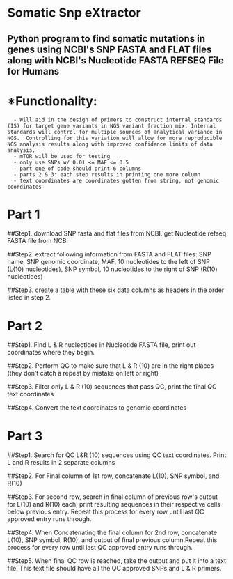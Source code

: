 # Somatic Snp eXtractor

## Python program to find somatic mutations in genes using NCBI's SNP FASTA and FLAT files along with NCBI's Nucleotide FASTA REFSEQ File for Humans
    
   # *Functionality:
      - Will aid in the design of primers to construct internal standards (IS) for target gene variants in NGS variant fraction mix. Internal standards will control for multiple sources of analytical variance in NGS.  Controlling for this variation will allow for more reproducible NGS analysis results along with improved confidence limits of data analysis.
      - mTOR will be used for testing
      - only use SNPs w/ 0.01 <= MAF <= 0.5
      - part one of code should print 6 columns
      - parts 2 & 3: each step results in printing one more column
      - text coordinates are coordinates gotten from string, not genomic coordinates
      
 # Part 1    
 ##Step1. download SNP fasta and flat files from NCBI. get Nucleotide refseq FASTA file from NCBI
 
 ##Step2. extract following information from FASTA and FLAT files:  SNP name, SNP genomic coordinate, MAF, 10 nucleotides to the left of SNP (L(10) nucleotides), SNP symbol, 10 nucleotides to the right of SNP (R(10) nucleotides)
 
 ##Step3. create a table with these six data columns as headers in the order listed in step 2.
 
 # Part 2
 ##Step1. Find L & R nucleotides in Nucleotide FASTA file, print out coordinates where they begin.
 
 ##Step2. Perform QC to make sure that L & R (10) are in the right places (they don't catch a repeat by mistake on left or right)
 
 ##Step3. Filter only L & R (10) sequences that pass QC, print the final QC text coordinates
 
 ##Step4. Convert the text coordinates to genomic coordinates
 
 # Part 3
 ##Step1. Search for QC L&R (10) sequences using QC text coordinates.  Print L and R results in 2 separate columns
 
 ##Step2. For Final column of 1st row, concatenate L(10), SNP symbol, and R(10)
 
 ##Step3. For second row, search in final column of previous row's output for L(10) and R(10) each, print resulting sequences in their respective cells below previous entry. Repeat this process for every row until last QC approved entry runs through.
 
 ##Step4. When Concatenating the final column for 2nd row, concatenate L(10), SNP symbol, R(10), and output of final previous column.Repeat this process for every row until last QC approved entry runs through.
 
 ##Step5. When final QC row is reached, take the output and put it into a text file.  This text file should have all the QC approved SNPs and L & R primers.
 
 
 
      
